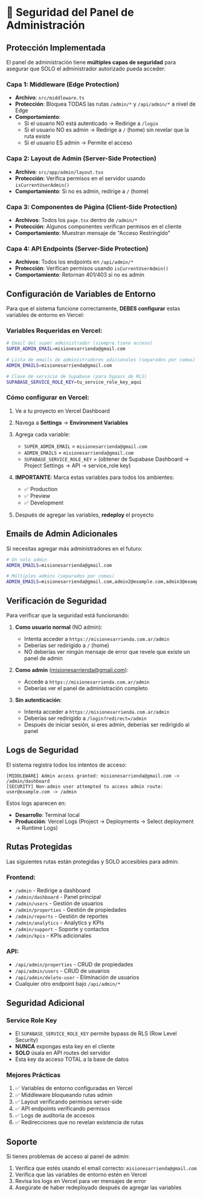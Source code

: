 # 🔐 Seguridad del Panel de Administración

## Protección Implementada

El panel de administración tiene **múltiples capas de seguridad** para asegurar que SOLO el administrador autorizado pueda acceder:

### Capa 1: Middleware (Edge Protection)
- **Archivo**: `src/middleware.ts`
- **Protección**: Bloquea TODAS las rutas `/admin/*` y `/api/admin/*` a nivel de Edge
- **Comportamiento**:
  - Si el usuario NO está autenticado → Redirige a `/login`
  - Si el usuario NO es admin → Redirige a `/` (home) sin revelar que la ruta existe
  - Si el usuario ES admin → Permite el acceso

### Capa 2: Layout de Admin (Server-Side Protection)
- **Archivo**: `src/app/admin/layout.tsx`
- **Protección**: Verifica permisos en el servidor usando `isCurrentUserAdmin()`
- **Comportamiento**: Si no es admin, redirige a `/` (home)

### Capa 3: Componentes de Página (Client-Side Protection)
- **Archivos**: Todos los `page.tsx` dentro de `/admin/*`
- **Protección**: Algunos componentes verifican permisos en el cliente
- **Comportamiento**: Muestran mensaje de "Acceso Restringido"

### Capa 4: API Endpoints (Server-Side Protection)
- **Archivos**: Todos los endpoints en `/api/admin/*`
- **Protección**: Verifican permisos usando `isCurrentUserAdmin()`
- **Comportamiento**: Retornan 401/403 si no es admin

## Configuración de Variables de Entorno

Para que el sistema funcione correctamente, **DEBES configurar** estas variables de entorno en Vercel:

### Variables Requeridas en Vercel:

```bash
# Email del super administrador (siempre tiene acceso)
SUPER_ADMIN_EMAIL=misionesarrienda@gmail.com

# Lista de emails de administradores adicionales (separados por comas)
ADMIN_EMAILS=misionesarrienda@gmail.com

# Clave de servicio de Supabase (para bypass de RLS)
SUPABASE_SERVICE_ROLE_KEY=tu_service_role_key_aqui
```

### Cómo configurar en Vercel:

1. Ve a tu proyecto en Vercel Dashboard
2. Navega a **Settings** → **Environment Variables**
3. Agrega cada variable:
   - `SUPER_ADMIN_EMAIL` = `misionesarrienda@gmail.com`
   - `ADMIN_EMAILS` = `misionesarrienda@gmail.com`
   - `SUPABASE_SERVICE_ROLE_KEY` = (obtener de Supabase Dashboard → Project Settings → API → service_role key)

4. **IMPORTANTE**: Marca estas variables para todos los ambientes:
   - ✅ Production
   - ✅ Preview
   - ✅ Development

5. Después de agregar las variables, **redeploy** el proyecto

## Emails de Admin Adicionales

Si necesitas agregar más administradores en el futuro:

```bash
# Un solo admin
ADMIN_EMAILS=misionesarrienda@gmail.com

# Múltiples admins (separados por comas)
ADMIN_EMAILS=misionesarrienda@gmail.com,admin2@example.com,admin3@example.com
```

## Verificación de Seguridad

Para verificar que la seguridad está funcionando:

1. **Como usuario normal** (NO admin):
   - Intenta acceder a `https://misionesarrienda.com.ar/admin`
   - Deberías ser redirigido a `/` (home)
   - NO deberías ver ningún mensaje de error que revele que existe un panel de admin

2. **Como admin** (misionesarrienda@gmail.com):
   - Accede a `https://misionesarrienda.com.ar/admin`
   - Deberías ver el panel de administración completo

3. **Sin autenticación**:
   - Intenta acceder a `https://misionesarrienda.com.ar/admin`
   - Deberías ser redirigido a `/login?redirect=/admin`
   - Después de iniciar sesión, si eres admin, deberías ser redirigido al panel

## Logs de Seguridad

El sistema registra todos los intentos de acceso:

```
[MIDDLEWARE] Admin access granted: misionesarrienda@gmail.com -> /admin/dashboard
[SECURITY] Non-admin user attempted to access admin route: user@example.com -> /admin
```

Estos logs aparecen en:
- **Desarrollo**: Terminal local
- **Producción**: Vercel Logs (Project → Deployments → Select deployment → Runtime Logs)

## Rutas Protegidas

Las siguientes rutas están protegidas y SOLO accesibles para admin:

### Frontend:
- `/admin` - Redirige a dashboard
- `/admin/dashboard` - Panel principal
- `/admin/users` - Gestión de usuarios
- `/admin/properties` - Gestión de propiedades
- `/admin/reports` - Gestión de reportes
- `/admin/analytics` - Analytics y KPIs
- `/admin/support` - Soporte y contactos
- `/admin/kpis` - KPIs adicionales

### API:
- `/api/admin/properties` - CRUD de propiedades
- `/api/admin/users` - CRUD de usuarios
- `/api/admin/delete-user` - Eliminación de usuarios
- Cualquier otro endpoint bajo `/api/admin/*`

## Seguridad Adicional

### Service Role Key
- El `SUPABASE_SERVICE_ROLE_KEY` permite bypass de RLS (Row Level Security)
- **NUNCA** expongas esta key en el cliente
- **SOLO** úsala en API routes del servidor
- Esta key da acceso TOTAL a la base de datos

### Mejores Prácticas
1. ✅ Variables de entorno configuradas en Vercel
2. ✅ Middleware bloqueando rutas admin
3. ✅ Layout verificando permisos server-side
4. ✅ API endpoints verificando permisos
5. ✅ Logs de auditoría de accesos
6. ✅ Redirecciones que no revelan existencia de rutas

## Soporte

Si tienes problemas de acceso al panel de admin:
1. Verifica que estés usando el email correcto: `misionesarrienda@gmail.com`
2. Verifica que las variables de entorno estén en Vercel
3. Revisa los logs en Vercel para ver mensajes de error
4. Asegúrate de haber redeployado después de agregar las variables
